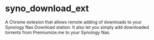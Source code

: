 # syno_download_ext
A Chrome extesion that allows remote adding of downloads to your Synology Nas Download station. It also let you simply add downloaded torrents from Premiumize.me to your Synology Nas.
